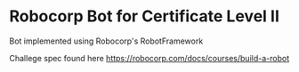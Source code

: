 # Robocorp Bot for Certificate Level II
Bot implemented using Robocorp's RobotFramework

Challege spec found here
https://robocorp.com/docs/courses/build-a-robot